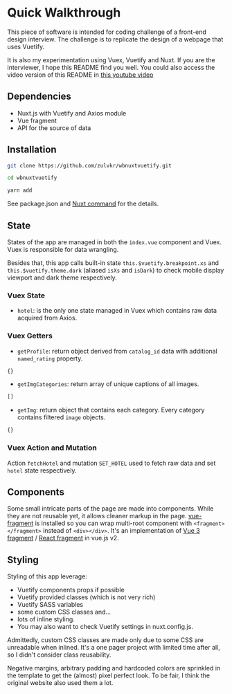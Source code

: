 # Quick Walkthrough

This piece of software is intended for coding challenge of a front-end design interview. The challenge is to replicate the design of a webpage that uses Vuetify.

It is also my experimentation using Vuex, Vuetify and Nuxt. If you are the interviewer, I hope this README find you well. You could also access the video version of this README in [this youtube video]()

## Dependencies
- Nuxt.js with Vuetify and Axios module
- Vue fragment
- API for the source of data

## Installation

```bash
git clone https://github.com/zulvkr/wbnuxtvuetify.git

cd wbnuxtvuetify

yarn add

```

See package.json and [Nuxt command](https://nuxtjs.org/docs/2.x/get-started/commands) for the details.

## State

States of the app are managed in both the `index.vue` component and Vuex. Vuex is responsible for data wrangling.

Besides that, this app calls built-in state `this.$vuetify.breakpoint.xs` and `this.$vuetify.theme.dark` (aliased `isXs` and `isDark`) to check mobile display viewport and dark theme respectively.

### Vuex State

- `hotel`: is the only one state managed in Vuex which contains raw data acquired from Axios.

### Vuex Getters

- `getProfile`: return object derived from `catalog_id` data with additional `named_rating` property.

```js
{}

```

- `getImgCategories`: return array of unique captions of all images.

```js
[]

```

- `getImg`: return object that contains each category. Every category contains filtered `image` objects.

```js
{}

```

### Vuex Action and Mutation

Action `fetchHotel` and mutation `SET_HOTEL` used to fetch raw data and set `hotel` state respectively.

## Components

Some small intricate parts of the page are made into components. While they are not reusable yet, it allows cleaner markup in the page. [vue-fragment](https://github.com/Thunberg087/vue-fragment) is installed so you can wrap multi-root component with `<fragment></fragment>` instead of `<div></div>`. It's an implementation of [Vue 3 fragment](https://v3.vuejs.org/guide/migration/fragments.html#overview) / [React fragment](https://reactjs.org/docs/fragments.html) in vue.js v2.

## Styling

Styling of this app leverage:
- Vuetify components props if possible
- Vuetify provided classes (which is not very rich)
- Vuetify SASS variables
- some custom CSS classes and... 
- lots of inline styling. 
- You may also want to check Vuetify settings in nuxt.config.js.

Admittedly, custom CSS classes are made only due to some CSS are unreadable when inlined. It's a one pager project with limited time after all, so I didn't consider class reusability.

Negative margins, arbitrary padding and hardcoded colors are sprinkled in the template to get the (almost) pixel perfect look. To be fair, I think the original website also used them a lot.
